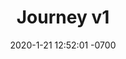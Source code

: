 ---
layout: post
title:  "Journey v1"
date:   2020-1-21 12:52:01 -0700
categories: jekyll update
permalink: "/journeyv1"
excerpt: "A visual design for a new 8x8 foot community wall at 1951 Coffee Company as part of the CMYK19 Designathon at UC Berkeley"
image: /assets/cmyk19/final_solo.png
category: "Product Design"
---